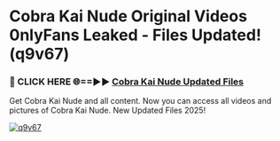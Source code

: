 # Cobra Kai Nude Original Videos 0nlyFans Leaked - Files Updated! (q9v67)

<h3>🔴 CLICK HERE 🌐==►► <a href="https://tinyurl.com/5h6xmrr3" rel="nofollow">Cobra Kai Nude Updated Files</a></h3>

Get Cobra Kai Nude and all content. Now you can access all videos and pictures of Cobra Kai Nude. New Updated Files 2025!

[![q9v67](https://i.imgur.com/KVD873Z.gif)](https://tinyurl.com/5h6xmrr3)
